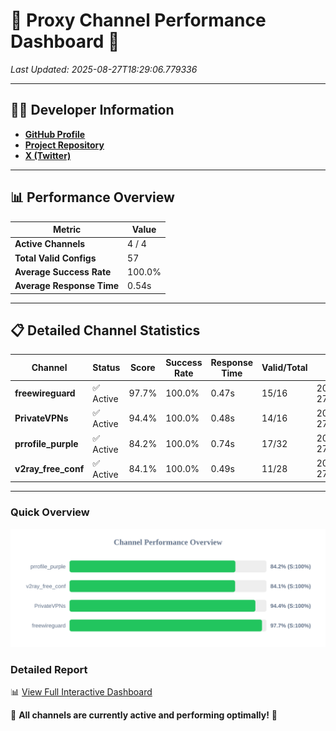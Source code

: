 # 🌟 Proxy Channel Performance Dashboard 🌟

_Last Updated: 2025-08-27T18:29:06.779336_

---

## 👩‍💻 Developer Information

- **[GitHub Profile](https://github.com/4n0nymou3)**  
- **[Project Repository](https://github.com/4n0nymou3/multi-proxy-config-fetcher)**  
- **[X (Twitter)](https://x.com/4n0nymou3)**  

---

## 📊 Performance Overview

| Metric                | Value       |
|-----------------------|-------------|
| **Active Channels**   | 4 / 4       |
| **Total Valid Configs** | 57          |
| **Average Success Rate** | 100.0%      |
| **Average Response Time** | 0.54s       |

---

## 📋 Detailed Channel Statistics

| Channel          | Status     | Score  | Success Rate | Response Time | Valid/Total | Last Success               |
|------------------|------------|--------|--------------|---------------|-------------|----------------------------|
| **freewireguard**  | ✅ Active  | 97.7%  | 100.0% | 0.47s         | 15/16       | 2025-08-27T18:29:06.777528 |
| **PrivateVPNs**  | ✅ Active  | 94.4%  | 100.0% | 0.48s         | 14/16       | 2025-08-27T18:29:06.275937 |
| **prrofile_purple**  | ✅ Active  | 84.2%  | 100.0% | 0.74s         | 17/32       | 2025-08-27T18:29:05.207191 |
| **v2ray_free_conf**  | ✅ Active  | 84.1%  | 100.0% | 0.49s         | 11/28       | 2025-08-27T18:29:05.760915 |

---

### Quick Overview
<div align="center">
  <a href="https://raw.githubusercontent.com/nullluser/NullRepo/refs/heads/main/assets/channel_stats_chart.svg">
    <img src="https://raw.githubusercontent.com/nullluser/NullRepo/refs/heads/main/assets/channel_stats_chart.svg" alt="Source Performance Statistics" width="800">
  </a>
</div>

### Detailed Report
📊 [View Full Interactive Dashboard](https://htmlpreview.github.io/?https://github.com/nullluser/NullRepo/blob/main/assets/performance_report.html)

🎉 **All channels are currently active and performing optimally!** 🎉
